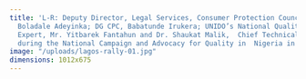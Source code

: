 ```yaml
---
title: 'L-R: Deputy Director, Legal Services, Consumer Protection Council (CPC), Mrs.
  Boladale Adeyinka; DG CPC, Babatunde Irukera; UNIDO’s National Quality Infrastructure
  Expert, Mr. Yitbarek Fantahun and Dr. Shaukat Malik,  Chief Technical Adviser, UNIDO,
  during the National Campaign and Advocacy for Quality in  Nigeria in Lagos.'
image: "/uploads/lagos-rally-01.jpg"
dimensions: 1012x675
---
```


